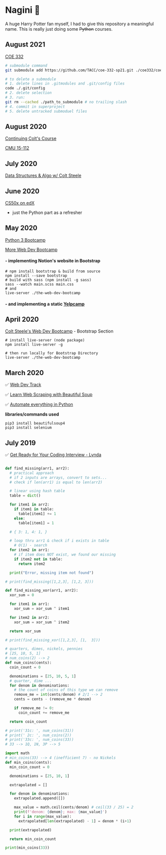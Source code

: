 # Nagini :snake:

A huge Harry Potter fan myself, I had to give this repository a meaningful name. This is really just doing some ~~Python~~ courses.

## August 2021

[COE 332](https://coe-332-sp21.readthedocs.io)
```bash
# submodule command
git submodule add https://github.com/TACC/coe-332-sp21.git ./coe332/coe-332-sp-21

# to delete a submodule
# 1. delete lines in .gitmodules and .git/config files
code ./.git/config
# 2. delete selection
# 3. run:
git rm --cached ./path_to_submodule # no trailing slash
# 4. commit in superproject
# 5. delete untracked submoduel files
```

## August 2020

[Continuing Colt's Course](https://www.udemy.com/course/js-algorithms-and-data-structures-masterclass)

[CMU 15-112](https://www.cs.cmu.edu/~112/schedule.html)

## July 2020

[Data Structures & Algo w/ Colt Steele](https://www.udemy.com/course/js-algorithms-and-data-structures-masterclass)

## June 2020

[CS50x on edX](https://www.edx.org/course/cs50s-introduction-to-computer-science)

-   just the Python part as a refresher

## May 2020

[Python 3 Bootcamp](https://www.udemy.com/course/the-modern-python3-bootcamp)

[More Web Dev Bootcamp](https://www.udemy.com/course/the-web-developer-bootcamp)

#### - implementing Notion's website in Bootstrap

```
# npm install bootstrap & build from source
npm install --save bootstrap
# build with sass (npm install -g sass)
sass --watch main.scss main.css
# and
live-server ./the-web-dev-bootcamp
```

#### - and implementing a static [Yelpcamp](https://yelpcamp-clone.now.sh)

## April 2020

[Colt Steele's Web Dev Bootcamp](https://www.udemy.com/course/the-web-developer-bootcamp) - Bootstrap Section

```
# install live-server (node package)
npm install live-server -g

# then run locally for Bootstrap Directory
live-server ./the-web-dev-bootcamp
```

## March 2020

:white_check_mark: [Web Dev Track](https://www.codecademy.com/learn/paths/web-development)

:white_check_mark: [Learn Web Scraping with Beautiful Soup](https://www.codecademy.com/learn/learn-web-scraping)

:white_check_mark: [Automate everything in Python](https://www.linkedin.com/learning/using-python-for-automation)

**libraries/commands used**

```shell
pip3 install beautifulsoup4
pip3 install selenium
```

## July 2019

:white_check_mark: [Get Ready for Your Coding Interview - Lynda](https://www.lynda.com/Software-Development-tutorials/Get-Ready-Your-Coding-Interview)

```python

def find_missing(arr1, arr2):
  # practical approach
  # if 2 inputs are arrays, convert to sets...
  # check if len(arr1) is equal to len(arr2)

  # linear using hash table
  table = dict()

  for item1 in arr2:
    if item1 in table:
      table[item1] += 1
    else:
      table[item1] = 1

  # { 3: 1, 4: 1, }

  # loop thru arr1 & check if i exists in table
    # O(1) - search
  for item2 in arr1:
    # if item does NOT exist, we found our missing
    if item2 not in table:
      return item2

  print("Error, missing item not found")

# print(find_missing([1,2,3], [1,2, 3]))

def find_missing_xor(arr1, arr2):
  xor_sum = 0

  for item1 in arr1:
    xor_sum = xor_sum ^ item1

  for item2 in arr2:
    xor_sum = xor_sum ^ item2

  return xor_sum

# print(find_missing_xor([1,2,3], [1,  3]))

# quarters, dimes, nickels, pennies
# [25, 10, 5, 1]
# num_coins(2) --> 2
def num_coins(cents):
  coin_count = 0

  denominations = [25, 10, 5, 1]
  # quarter, dime ...
  for denom in denominations:
    # the count of coins of this type we can remove
    remove_me = int(cents/denom) # 2/1 --> 2
    cents = cents - (remove_me * denom)

    if remove_me != 0:
      coin_count += remove_me

  return coin_count

# print('31c: ', num_coins(31))
# print(' 2c: ', num_coins(2))
# print('33c: ', num_coins(33))
# 33 --> 1Q, 1N, 3P --> 5

import math
# min_coins(33) --> 4 (inefficient 7) - no Nickels
def min_coins(cents):
  min_coin_count = 0

  denominations = [25, 10, 1]

  extrapolated = []

  for denom in denominations:
    extrapolated.append([])

    max_value = math.ceil(cents/denom) # ceil(33 / 25) = 2
    print(f'denom: {denom}; max: {max_value}')
    for i in range(max_value):
      extrapolated[len(extrapolated) - 1] = denom * (i+1)

  print(extrapolated)

  return min_coin_count

print(min_coins(33))
```
